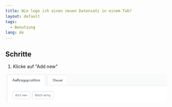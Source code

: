 ```yaml
---
title: Wie lege ich einen neuen Datensatz in einem Tab?
layout: default
tags:
  - Benutzung
lang: de
---
```



## Schritte

1. Klicke auf "Add new"

 ![](assets/Neuer_Datensatz_Tab_Webui-dce73.png)
